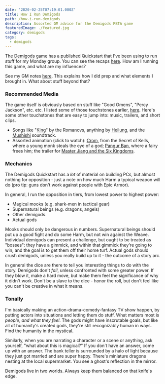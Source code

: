 ```yaml
---
date: '2020-02-25T07:19:01.000Z'
title: How I Run Demigods
path: /how-i-run-demigods
description: Assorted GM advice for the Demigods PBTA game
featuredImage: ./featured.jpg
category: demigods
tags:
  - demigods
---
```

    


The [Demigods](https://demigodspbta.com/) game has a published Quickstart that I've been using to run stuff for my Monday group. You can see the recaps [here](https://forum.menagerie.team/tags/c/games/demigods/17/recap). How am I running this game, and what are my influences?

See my GM notes [here](/demigods-gm-notes/). This explains how I did prep and what elements I brought in. What about stuff beyond that?

### Recommended Media

The game itself is obviously based on stuff like "Good Omens", "Percy Jackson", etc. etc. I listed some of those touchstones earlier, [here](/prepping-demigods/). Here's some other touchstones that are easy to jump into: music, trailers, and short clips.

* Songs like "[King](https://www.youtube.com/watch?v=P911lpDWjp8)" by the Romanovs, anything by [Heilung](https://www.youtube.com/watch?v=K7ZqZVunCb4), and the [Mushishi](https://www.youtube.com/watch?v=lkpT3eS001M) soundtrack.
* Assorted animation (click to watch): [Crom](https://www.youtube.com/watch?v=ISFZP9fw4yU), from the Secret of Kells, where a young monk steals the eye of a god; [Pangur Ban](https://www.youtube.com/watch?v=tTiSak8r9P8), where a fairy frees him; the trailer for [Master Jiang and the Six Kingdoms](https://www.youtube.com/watch?v=eA0JVAeSibc).

### Mechanics

The Demigods Quickstart has a _lot_ of material on building PCs, but almost nothing for opposition - just a note on how much Harm a typical weapon will do (pro tip: guns don't work against people with Epic Armor).

In general, I run the opposition in tiers, from lowest power to highest power:

* Magical mooks (e.g. shark-men in tactical gear)
* Supernatural beings (e.g. dragons, angels)
* Other demigods
* Actual gods

Mooks should only be dangerous in numbers. Supernatural beings should put up a good fight and do some Harm, but not win against the Weave. Individual demigods can present a challenge, but ought to be treated as "bosses": they have a gimmick, and within that gimmick they're going to win, and the goal is to get them off their home turf. Actual gods should crush demigods, unless you really build up to it - the outcome of a story arc.

In general the dice are there to tell you interesting things to do with the story. Demigods don't _fail_, unless confronted with some greater power. If they blow it, make a hard move, but make them feel the significance of why it didn't work. Don't be a slave to the dice - honor the roll, but don't feel like you can't be creative in what it means.

### Tonally

I'm basically making an action-drama-comedy-fantasy TV show happen, by putting actors into situations and letting them do stuff. What matters most is _people, and what they feel_. The gods might have inscrutable goals, but like all of humanity's created gods, they're still recognizably human in ways. Find the humanity in the mystical.

Similarly, when you are narrating a character or a scene or anything, ask yourself, "what about this is magical?" If you don't have an answer, come up with an answer. The bank teller is surrounded by a halo of light because they just got married and are super happy. There's miniature dragons nesting at the local supermarket. You see a ghost's reflection in the mirror.

Demigods live in two worlds. Always keep them balanced on that knife's edge.


    